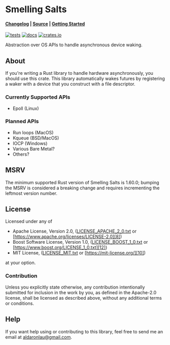 # Smelling Salts

#### [Changelog][3] | [Source][4] | [Getting Started][5]

[![tests](https://github.com/AldaronLau/smelling_salts/workflows/tests/badge.svg)][2]
[![docs](https://docs.rs/smelling_salts/badge.svg)][0]
[![crates.io](https://img.shields.io/crates/v/smelling_salts.svg)][1]

Abstraction over OS APIs to handle asynchronous device waking.

## About
If you're writing a Rust library to handle hardware asynchronously, you should
use this crate.  This library automatically wakes futures by registering a waker
with a device that you construct with a file descriptor.

### Currently Supported APIs
 - Epoll (Linux)

### Planned APIs
 - Run loops (MacOS)
 - Kqueue (BSD/MacOS)
 - IOCP (Windows)
 - Various Bare Metal?
 - Others?

## MSRV
The minimum supported Rust version of Smelling Salts is 1.60.0; bumping the MSRV
is considered a breaking change and requires incrementing the leftmost version
number.

## License
Licensed under any of
 - Apache License, Version 2.0, ([LICENSE_APACHE_2_0.txt][7]
   or [https://www.apache.org/licenses/LICENSE-2.0][8])
 - Boost Software License, Version 1.0, ([LICENSE_BOOST_1_0.txt][11]
   or [https://www.boost.org/LICENSE_1_0.txt][12])
 - MIT License, ([LICENSE_MIT.txt][9] or [https://mit-license.org/][10])

at your option.

### Contribution
Unless you explicitly state otherwise, any contribution intentionally submitted
for inclusion in the work by you, as defined in the Apache-2.0 license, shall be
licensed as described above, without any additional terms or conditions.

## Help
If you want help using or contributing to this library, feel free to send me an
email at [aldaronlau@gmail.com][13].

[0]: https://docs.rs/smelling_salts
[1]: https://crates.io/crates/smelling_salts
[2]: https://github.com/AldaronLau/smelling_salts/actions?query=workflow%3Atests
[3]: https://github.com/AldaronLau/smelling_salts/blob/main/CHANGELOG.md
[4]: https://github.com/AldaronLau/smelling_salts/
[5]: https://docs.rs/smelling_salts#getting-started
[6]: https://aldaronlau.com/
[7]: https://github.com/AldaronLau/smelling_salts/blob/main/LICENSE_APACHE_2_0.txt
[8]: https://www.apache.org/licenses/LICENSE-2.0
[9]: https://github.com/AldaronLau/smelling_salts/blob/main/LICENSE_MIT.txt
[10]: https://mit-license.org/
[11]: https://github.com/AldaronLau/smelling_salts/blob/main/LICENSE_BOOST_1_0.txt
[12]: https://www.boost.org/LICENSE_1_0.txt
[13]: mailto:aldaronlau@gmail.com
